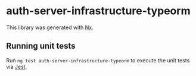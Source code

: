 # auth-server-infrastructure-typeorm

This library was generated with [Nx](https://nx.dev).

## Running unit tests

Run `ng test auth-server-infrastructure-typeorm` to execute the unit tests via [Jest](https://jestjs.io).
